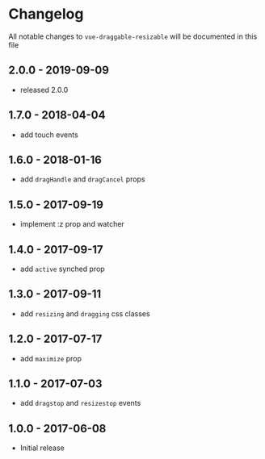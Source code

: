# Changelog

All notable changes to `vue-draggable-resizable` will be documented in this file

## 2.0.0 - 2019-09-09
- released 2.0.0

## 1.7.0 - 2018-04-04
- add touch events

## 1.6.0 - 2018-01-16
- add `dragHandle` and `dragCancel` props

## 1.5.0 - 2017-09-19
- implement :z prop and watcher

## 1.4.0 - 2017-09-17
- add `active` synched prop

## 1.3.0 - 2017-09-11
- add `resizing` and `dragging` css classes

## 1.2.0 - 2017-07-17
- add `maximize` prop

## 1.1.0 - 2017-07-03
- add `dragstop` and `resizestop` events

## 1.0.0 - 2017-06-08
- Initial release